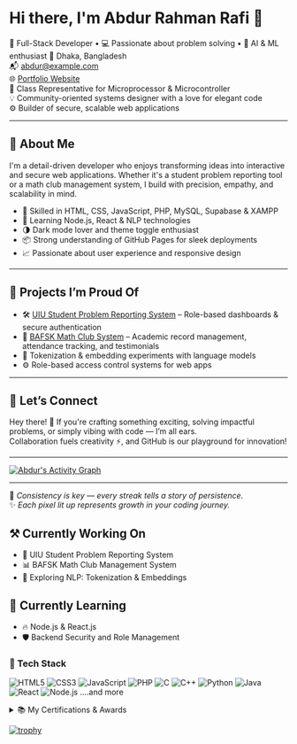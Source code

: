 # Hi there, I'm Abdur Rahman Rafi 👋  
🎯 Full-Stack Developer • 💻 Passionate about problem solving • 🧠 AI & ML enthusiast
📍 Dhaka, Bangladesh  
📬 abdur@example.com  
🌐 [Portfolio Website](https://abdur-rahman-rafi.github.io/resume/)  
🧠 Class Representative for Microprocessor & Microcontroller  
💡 Community-oriented systems designer with a love for elegant code  
⚙️ Builder of secure, scalable web applications  

---

## 🚀 About Me  
I'm a detail-driven developer who enjoys transforming ideas into interactive and secure web applications. Whether it's a student problem reporting tool or a math club management system, I build with precision, empathy, and scalability in mind.

- 🔧 Skilled in HTML, CSS, JavaScript, PHP, MySQL, Supabase & XAMPP  
- 🧪 Learning Node.js, React & NLP technologies  
- 🌗 Dark mode lover and theme toggle enthusiast  
- 📦 Strong understanding of GitHub Pages for sleek deployments  
- 📈 Passionate about user experience and responsive design  

---

## 🔨 Projects I’m Proud Of  
- 🛠️ [UIU Student Problem Reporting System](#) – Role-based dashboards & secure authentication  
- 🧮 [BAFSK Math Club System](#) – Academic record management, attendance tracking, and testimonials  
- 🧠 Tokenization & embedding experiments with language models  
- ⚙️ Role-based access control systems for web apps  

---

## 💬 Let’s Connect  

Hey there! 👋 If you're crafting something exciting, solving impactful problems, or simply vibing with code — I’m all ears.  
Collaboration fuels creativity ⚡, and GitHub is our playground for innovation!

---

[![Abdur's Activity Graph](https://github-readme-activity-graph.cyclic.app/graph?username=abdurrahmanrafi&theme=tokyo-night)](https://github.com/ashutosh00710/github-readme-activity-graph)

---

🌟 *Consistency is key — every streak tells a story of persistence.*  
✨ *Each pixel lit up represents growth in your coding journey.*




## ⚒️ Currently Working On  
- 🧠 UIU Student Problem Reporting System  
- 📊 BAFSK Math Club Management System  
- 🧪 Exploring NLP: Tokenization & Embeddings  

## 📘 Currently Learning  
- 🔥 Node.js & React.js  
- 🛡️ Backend Security and Role Management  

### 🚀 Tech Stack

![HTML5](https://img.shields.io/badge/-HTML5-E34F26?style=flat&logo=html5&logoColor=white)
![CSS3](https://img.shields.io/badge/-CSS3-1572B6?style=flat&logo=css3&logoColor=white)
![JavaScript](https://img.shields.io/badge/-JavaScript-F7DF1E?style=flat&logo=javascript&logoColor=black)
![PHP](https://img.shields.io/badge/-PHP-777BB4?style=flat&logo=php&logoColor=white)
![C](https://img.shields.io/badge/-C-A8B9CC?style=flat&logo=c&logoColor=white)
![C++](https://img.shields.io/badge/-C++-00599C?style=flat&logo=c%2B%2B&logoColor=white)
![Python](https://img.shields.io/badge/-Python-3776AB?style=flat&logo=python&logoColor=white)
![Java](https://img.shields.io/badge/-Java-007396?style=flat&logo=java&logoColor=white)
![React](https://img.shields.io/badge/-React-61DAFB?style=flat&logo=react&logoColor=black)
![Node.js](https://img.shields.io/badge/-Node.js-339933?style=flat&logo=node.js&logoColor=white)
....and more

<details>
  <summary>📚 My Certifications & Awards</summary>
  - Blockchain Olympiad Bangladesh Finalist 🏅  
  - President,BAF Shaheen College Kurmitola Math Club 🧠  
</details>

[![trophy](https://github-profile-trophy.vercel.app/?username=abdurrafi)](https://github.com/ryo-ma/github-profile-trophy)

